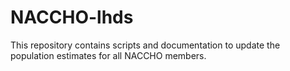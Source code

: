 # NACCHO-lhds
This repository contains scripts and documentation to update the population estimates for all NACCHO members.
